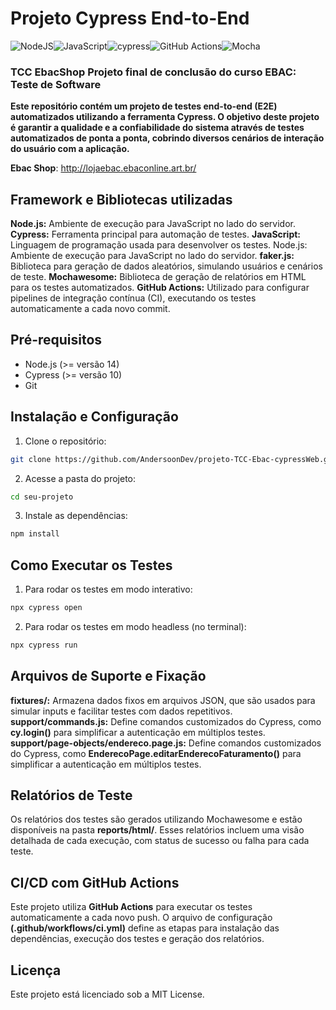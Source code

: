 # Projeto Cypress End-to-End
![NodeJS](https://img.shields.io/badge/node.js-6DA55F?style=for-the-badge&logo=node.js&logoColor=white)![JavaScript](https://img.shields.io/badge/javascript-%23323330.svg?style=for-the-badge&logo=javascript&logoColor=%23F7DF1E)![cypress](https://img.shields.io/badge/-cypress-%23E5E5E5?style=for-the-badge&logo=cypress&logoColor=058a5e)![GitHub Actions](https://img.shields.io/badge/github%20actions-%232671E5.svg?style=for-the-badge&logo=githubactions&logoColor=white)![Mocha](https://img.shields.io/badge/-mocha-%238D6748?style=for-the-badge&logo=mocha&logoColor=white)

### TCC EbacShop Projeto final de conclusão do curso EBAC: Teste de Software

**Este repositório contém um projeto de testes end-to-end (E2E) automatizados utilizando a ferramenta Cypress. O objetivo deste projeto é garantir a qualidade e a confiabilidade do sistema através de testes automatizados de ponta a ponta, cobrindo diversos cenários de interação do usuário com a aplicação.**

**Ebac Shop**: http://lojaebac.ebaconline.art.br/

## Framework e Bibliotecas utilizadas
**Node.js:** Ambiente de execução para JavaScript no lado do servidor.
**Cypress:** Ferramenta principal para automação de testes.
**JavaScript:** Linguagem de programação usada para desenvolver os testes.
Node.js: Ambiente de execução para JavaScript no lado do servidor.
**faker.js:** Biblioteca para geração de dados aleatórios, simulando usuários e cenários de teste.
**Mochawesome:** Biblioteca de geração de relatórios em HTML para os testes automatizados.
**GitHub Actions:** Utilizado para configurar pipelines de integração contínua (CI), executando os testes automaticamente a cada novo commit.

## Pré-requisitos
- Node.js (>= versão 14)
- Cypress (>= versão 10)
- Git

## Instalação e Configuração

1. Clone o repositório:
```bash
git clone https://github.com/AndersoonDev/projeto-TCC-Ebac-cypressWeb.git
```
2. Acesse a pasta do projeto:
```bash
cd seu-projeto
```
3. Instale as dependências:
```bash
npm install
```
## Como Executar os Testes

1. Para rodar os testes em modo interativo:
```bash
npx cypress open
```
2. Para rodar os testes em modo headless (no terminal):
```bash
npx cypress run
```

## Arquivos de Suporte e Fixação

**fixtures/:** Armazena dados fixos em arquivos JSON, que são usados para simular inputs e facilitar testes com dados repetitivos.
**support/commands.js:** Define comandos customizados do Cypress, como **cy.login()** para simplificar a autenticação em múltiplos testes.
**support/page-objects/endereco.page.js:** Define comandos customizados do Cypress, como **EnderecoPage.editarEnderecoFaturamento()** para simplificar a autenticação em múltiplos testes.

## Relatórios de Teste
Os relatórios dos testes são gerados utilizando Mochawesome e estão disponíveis na pasta **reports/html/**. Esses relatórios incluem uma visão detalhada de cada execução, com status de sucesso ou falha para cada teste.

## CI/CD com GitHub Actions
Este projeto utiliza **GitHub Actions** para executar os testes automaticamente a cada novo push. O arquivo de configuração **(.github/workflows/ci.yml)** define as etapas para instalação das dependências, execução dos testes e geração dos relatórios.

## Licença
Este projeto está licenciado sob a MIT License.